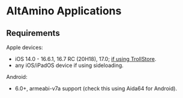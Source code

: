 # AltAmino Applications

## Requirements

Apple devices:
- iOS 14.0 - 16.6.1, 16.7 RC (20H18), 17.0; [if using TrollStore](https://github.com/opa334/TrollStore).
- any iOS/iPadOS device if using sideloading.

Android:
- 6.0+, armeabi-v7a support (check this using Aida64 for Android).
